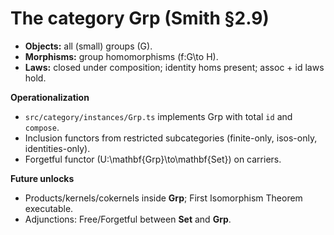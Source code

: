 # The category **Grp** (Smith §2.9)

- **Objects:** all (small) groups \(G\).
- **Morphisms:** group homomorphisms \(f:G\to H\).
- **Laws:** closed under composition; identity homs present; assoc + id laws hold.

**Operationalization**
- `src/category/instances/Grp.ts` implements Grp with total `id` and `compose`.
- Inclusion functors from restricted subcategories (finite-only, isos-only, identities-only).
- Forgetful functor \(U:\mathbf{Grp}\to\mathbf{Set}\) on carriers.

**Future unlocks**
- Products/kernels/cokernels inside **Grp**; First Isomorphism Theorem executable.
- Adjunctions: Free/Forgetful between **Set** and **Grp**.


